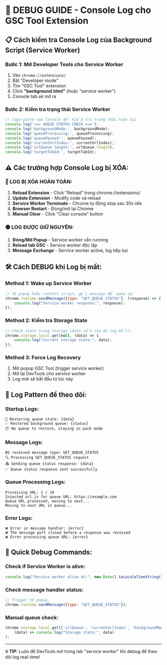 # 🔧 DEBUG GUIDE - Console Log cho GSC Tool Extension

## 📋 Cách kiểm tra Console Log của Background Script (Service Worker)

### Bước 1: Mở Developer Tools cho Service Worker
1. Vào `chrome://extensions/`
2. Bật "Developer mode" 
3. Tìm "GSC Tool" extension
4. Click **"background.html"** (hoặc "service worker") 
5. Console tab sẽ mở ra

### Bước 2: Kiểm tra trạng thái Service Worker
```javascript
// Copy-paste vào Console để kiểm tra trạng thái hiện tại:
console.log('=== QUEUE STATUS CHECK ===');
console.log('backgroundMode:', backgroundMode);
console.log('queueProcessing:', queueProcessing); 
console.log('queuePaused:', queuePaused);
console.log('currentUrlIndex:', currentUrlIndex);
console.log('urlQueue length:', urlQueue.length);
console.log('targetTabId:', targetTabId);
```

## ⚠️ Các trường hợp Console Log bị XÓA:

### 🔴 LOG BỊ XÓA HOÀN TOÀN:
1. **Reload Extension** - Click "Reload" trong chrome://extensions/
2. **Update Extension** - Modify code và reload
3. **Service Worker Terminate** - Chrome tự động stop sau 30s idle
4. **Browser Restart** - Đóng/mở lại Chrome
5. **Manual Clear** - Click "Clear console" button

### 🟢 LOG ĐƯỢC GIỮ NGUYÊN:
1. **Đóng/Mở Popup** - Service worker vẫn running
2. **Reload tab GSC** - Service worker độc lập
3. **Message Exchange** - Service worker active, log tiếp tục

## 🛠️ Cách DEBUG khi Log bị mất:

### Method 1: Wake up Service Worker
```javascript
// Từ popup hoặc content script, gửi message để wake up:
chrome.runtime.sendMessage({type: "GET_QUEUE_STATUS"}, (response) => {
    console.log("Service worker response:", response);
});
```

### Method 2: Kiểm tra Storage State
```javascript
// Check state trong storage (data vẫn còn dù log mất):
chrome.storage.local.get(null, (data) => {
    console.log("Current storage state:", data);
});
```

### Method 3: Force Log Recovery
1. Mở popup GSC Tool (trigger service worker)
2. Mở lại DevTools cho service worker  
3. Log mới sẽ bắt đầu từ lúc này

## 📝 Log Pattern để theo dõi:

### Startup Logs:
```
🔄 Restoring queue state: {data}
✅ Restored background queue: {status}
📦 No queue to restore, staying in pack mode
```

### Message Logs:
```
BG received message type: GET_QUEUE_STATUS
🔍 Processing GET_QUEUE_STATUS request  
📤 Sending queue status response: {data}
✅ Queue status response sent successfully
```

### Queue Processing Logs:
```
Processing URL: 1 / 10
Injected url.js for queue URL: https://example.com
Queue URL processed, moving to next...
Moving to next URL in queue...
```

### Error Logs:
```
❌ Error in message handler: {error}
❌ The message port closed before a response was received
❌ Error processing queue URL: {error}
```

## 🎯 Quick Debug Commands:

### Check if Service Worker is alive:
```javascript
console.log("Service worker alive at:", new Date().toLocaleTimeString());
```

### Check message handler status:
```javascript
// Trigger từ popup:
chrome.runtime.sendMessage({type: "GET_QUEUE_STATUS"});
```

### Manual queue check:
```javascript
chrome.storage.local.get(['urlQueue', 'currentUrlIndex', 'backgroundMode'], 
    (data) => console.log("Storage state:", data)
);
```

---
**💡 TIP**: Luôn để DevTools mở trong tab "service worker" khi debug để theo dõi log real-time!
